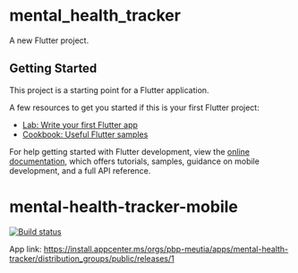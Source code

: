 # mental_health_tracker

A new Flutter project.

## Getting Started

This project is a starting point for a Flutter application.

A few resources to get you started if this is your first Flutter project:

- [Lab: Write your first Flutter app](https://docs.flutter.dev/get-started/codelab)
- [Cookbook: Useful Flutter samples](https://docs.flutter.dev/cookbook)

For help getting started with Flutter development, view the
[online documentation](https://docs.flutter.dev/), which offers tutorials,
samples, guidance on mobile development, and a full API reference.
# mental-health-tracker-mobile

[![Build status](https://build.appcenter.ms/v0.1/apps/5698074a-6717-4125-b98e-70af66d6547c/branches/main/badge)](https://appcenter.ms)

App link: https://install.appcenter.ms/orgs/pbp-meutia/apps/mental-health-tracker/distribution_groups/public/releases/1